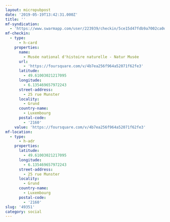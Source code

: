 ```yaml
---
layout: micropubpost
date: '2019-05-19T13:42:31.000Z'
title: ''
mf-syndication:
  - 'https://www.swarmapp.com/user/223939/checkin/5ce15d47fdb9a7002ca0d6d7'
mf-checkin:
  - type:
      - h-card
    properties:
      name:
        - Musée national d'histoire naturelle - Natur Musée
      url:
        - 'https://foursquare.com/v/4b7ea256f964a52071f62fe3'
      latitude:
        - 49.61003021217095
      longitude:
        - 6.135469657972243
      street-address:
        - 25 rue Munster
      locality:
        - Grund
      country-name:
        - Luxembourg
      postal-code:
        - '2160'
    value: 'https://foursquare.com/v/4b7ea256f964a52071f62fe3'
mf-location:
  - type:
      - h-adr
    properties:
      latitude:
        - 49.61003021217095
      longitude:
        - 6.135469657972243
      street-address:
        - 25 rue Munster
      locality:
        - Grund
      country-name:
        - Luxembourg
      postal-code:
        - '2160'
slug: '49351'
category: social
---
```

